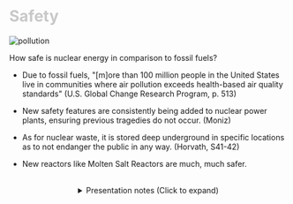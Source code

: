 <div class = "centered"><h1 style="color:#c8c8c8">Safety</h1></div>

![pollution](https://user-images.githubusercontent.com/95508525/167985994-4e3edf54-edb9-4791-8ad8-c53abbfb9965.jpg)<br>


How safe is nuclear energy in comparison to fossil fuels?


* Due to fossil fuels, "[m]ore than 100 million people in the United States live in communities where air pollution
exceeds health-based air quality standards" (U.S. Global Change Research Program, p. 513)


* New safety features are consistently being added to nuclear power plants, ensuring previous tragedies do not occur. (Moniz)


* As for nuclear waste, it is stored deep underground in specific locations as to not endanger the public in any way. (Horvath, S41-42)


* New reactors like Molten Salt Reactors are much, much safer. 


<br>

<div class = "centered">
<details style="text-align:center">
  <summary class="centered">Presentation notes (Click to expand)</summary>

  ```
  1. Read description under the image.
  2. Elaborate on the sheer absurdity of more than 100 million people having air pollution above health standards.
  3. Elaborate on said safety features. Mention Molten Salt Reactors.
  ```
</details>
</div>
